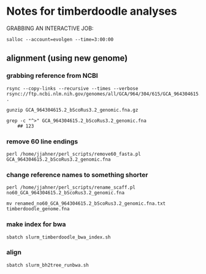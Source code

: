 # Notes for timberdoodle analyses


GRABBING AN INTERACTIVE JOB:
```{bash}
salloc --account=evolgen --time=3:00:00
```


## alignment (using new genome)

### grabbing reference from NCBI
```{bash}
rsync --copy-links --recursive --times --verbose rsync://ftp.ncbi.nlm.nih.gov/genomes/all/GCA/964/304/615/GCA_964304615.2_bScoRus3.2/*.fna.gz .

gunzip GCA_964304615.2_bScoRus3.2_genomic.fna.gz

grep -c "^>" GCA_964304615.2_bScoRus3.2_genomic.fna 
    ## 123
```


### remove 60 line endings
```{bash}
perl /home/jjahner/perl_scripts/remove60_fasta.pl GCA_964304615.2_bScoRus3.2_genomic.fna 
```

### change reference names to something shorter

```{bash}
perl /home/jjahner/perl_scripts/rename_scaff.pl no60_GCA_964304615.2_bScoRus3.2_genomic.fna 

mv renamed_no60_GCA_964304615.2_bScoRus3.2_genomic.fna.txt timberdoodle_genome.fna
```


### make index for bwa

```{bash}
sbatch slurm_timberdoodle_bwa_index.sh
```










### align 

```{bash}
sbatch slurm_bh2tree_runbwa.sh
```

